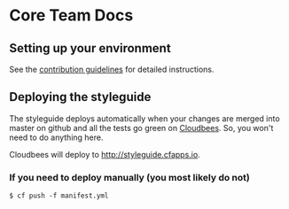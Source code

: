# Core Team Docs

## Setting up your environment

See the [contribution guidelines](https://github.com/pivotal-cf/pivotal-ui/blob/master/CONTRIBUTING.md#setting-up-your-environment) for detailed instructions.

## Deploying the styleguide

The styleguide deploys automatically when your changes are merged into master on github and all the tests go green on [Cloudbees](https://pivotal.ci.cloudbees.com/job/pivotal-ui-styleguide/). So, you won't need to do anything here.

Cloudbees will deploy to <http://styleguide.cfapps.io>.

### If you need to deploy manually (you most likely do not)

    $ cf push -f manifest.yml